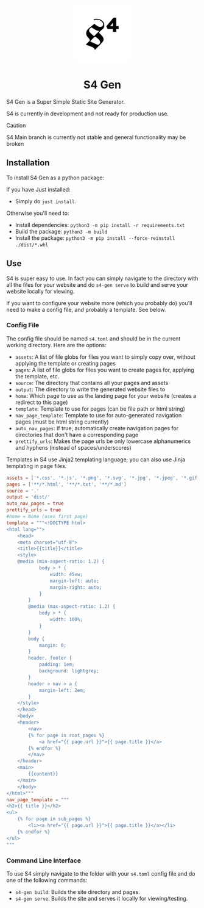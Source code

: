 <div align="center">
    <img src="logo.svg" width="150">
    <h1> S4 Gen </h1>
</div>

S4 Gen is a Super Simple Static Site Generator.

S4 is currently in development and not ready for production use.

> [!CAUTION]
> S4 Main branch is currently not stable and general functionality may be broken

## Installation

To install S4 Gen as a python package:

If you have Just installed:
- Simply do `just install`.

Otherwise you'll need to:
- Install dependencies: `python3 -m pip install -r requirements.txt`
- Build the package: `python3 -m build`
- Install the package: `python3 -m pip install --force-reinstall ./dist/*.whl`

## Use

S4 is super easy to use.
In fact you can simply navigate to the directory with all the files for your website and do `s4-gen serve` to build and serve your website locally for viewing.

If you want to configure your website more (which you probably do) you'll need to make a config file, and probably a template. See below.

### Config File

The config file should be named `s4.toml` and should be in the current working directory.
Here are the options:
- `assets`: A list of file globs for files you want to simply copy over, without applying the template or creating pages
- `pages`: A list of file globs for files you want to create pages for, applying the template, etc.
- `source`: The directory that contains all your pages and assets
- `output`: The directory to write the generated website files to
- `home`: Which page to use as the landing page for your website (creates a redirect to this page)
- `template`: Template to use for pages (can be file path or html string)
- `nav_page_template`: Template to use for auto-generated navigation pages (must be html string currently)
- `auto_nav_pages`: If true, automatically create navigation pages for directories that don't have a corresponding page
- `prettify_urls`: Makes the page urls be only lowercase alphanumerics and hyphens (instead of spaces/underscores)

Templates in S4 use Jinja2 templating language; you can also use Jinja templating in page files.
``` toml
assets = ['*.css', '*.js', '*.png', '*.svg', '*.jpg', '*.jpeg', '*.gif', 'CNAME']
pages = ['**/*.html', '**/*.txt', '**/*.md']
source = '.'
output = 'dist/'
auto_nav_pages = true
prettify_urls = true
#home = None (uses first page)
template = """<!DOCTYPE html>
<html lang="">
    <head>
    <meta charset="utf-8">
    <title>{{title}}</title>
    <style>
    @media (min-aspect-ratio: 1.2) {
            body > * {
                width: 45vw;
                margin-left: auto;
                margin-right: auto;
            }
        }
        @media (max-aspect-ratio: 1.2) {
            body > * {
                width: 100%;
            }
        }
        body {
            margin: 0;
        }
        header, footer {
            padding: 1em;
            background: lightgrey;
        }
        header > nav > a {
            margin-left: 2em;
        }
    </style>
    </head>
    <body>
    <header>
        <nav>
        {% for page in root_pages %}
            <a href="{{ page.url }}">{{ page.title }}</a>
        {% endfor %}
        </nav>
    </header>
    <main>
        {{content}}
    </main>
    </body>
</html>"""
nav_page_template = """
<h2>{{ title }}</h2>
<ul>
    {% for page in sub_pages %}
        <li><a href="{{ page.url }}">{{ page.title }}</a></li>
    {% endfor %}
</ul>
"""
```

### Command Line Interface

To use S4 simply navigate to the folder with your `s4.toml` config file and do one of the following commands:
- `s4-gen build`: Builds the site directory and pages.
- `s4-gen serve`: Builds the site and serves it locally for viewing/testing.

